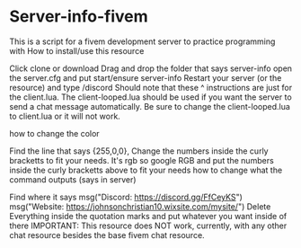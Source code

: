 # Server-info-fivem
This is a script for a fivem development server to practice programming with How to install/use this resource

Click clone or download
Drag and drop the folder that says server-info
open the server.cfg and put start/ensure server-info
Restart your server (or the resource) and type /discord
Should note that these ^ instructions are just for the client.lua. The client-looped.lua should be used if you want the server to send a chat message automatically. Be sure to change the client-looped.lua to client.lua or it will not work.

how to change the color

Find the line that says {255,0,0},
Change the numbers inside the curly bracketts to fit your needs. It's rgb so google RGB and put the numbers inside the curly bracketts above to fit your needs
how to change what the command outputs (says in server)

Find where it says msg("Discord: https://discord.gg/FfCeyKS") msg("Website: https://johnsonchristian10.wixsite.com/mysite/")
Delete Everything inside the quotation marks and put whatever you want inside of there
IMPORTANT: This resource does NOT work, currently, with any other chat resource besides the base fivem chat resource.
